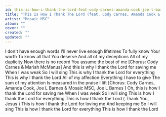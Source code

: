 ```yaml
---
id: this-is-how-i-thank-the-lord-feat-cody-carnes-amanda-cook-joe-l-barnes-mosaic-msc
title: "This Is How I Thank The Lord (feat. Cody Carnes, Amanda Cook & Joe L Barnes)"
artist: "Mosaic MSC"
album: ""
cover: ""
created: ""
updated: ""
---
```


I don't have enough words
I'll never live enough lifetimes
To fully know Your worth
To know all that You deserve
And all of my deceptions
All of my duplicity
Now there is no record
You assume the best of me
[Chorus: Cody Carnes & Mariah McManus]
And this is why I thank the Lord for saving me
When I was weak
So I will sing
This is why I thank the Lord for everything
This is why I thank the Lord
All of my affection
Everything I have to give
The sum of my attention
Is measured in the praise I lift
[Chorus: Cody Carnes, Amanda Cook, Joe L Barnes & Mosaic MSC, 
Joe L Barnes
]
Oh, this is how I thank the Lord for saving me
When I was weak
So I will sing
This is how I thank the Lord for everything
This is how I thank the Lord (
Thank You, Jesus
)
This is how I thank the Lord for loving me
And keeping me
So I will sing
This is how I thank the Lord for everything
This is how I thank the Lord